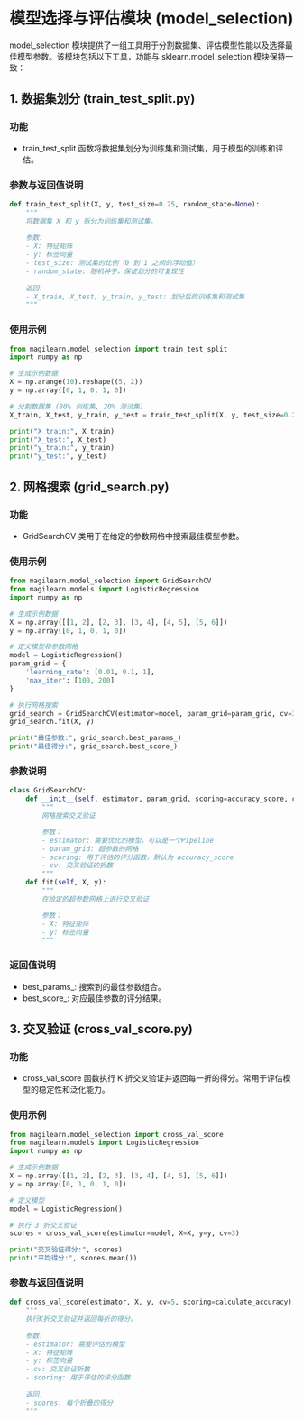 # 模型选择与评估模块 (model_selection)

model_selection 模块提供了一组工具用于分割数据集、评估模型性能以及选择最佳模型参数。该模块包括以下工具，功能与 sklearn.model_selection 模块保持一致：

## 1. 数据集划分 (train_test_split.py)
### 功能
- train_test_split 函数将数据集划分为训练集和测试集，用于模型的训练和评估。

### 参数与返回值说明
```python
def train_test_split(X, y, test_size=0.25, random_state=None):
    """
    将数据集 X 和 y 拆分为训练集和测试集。
    
    参数:
    - X: 特征矩阵
    - y: 标签向量
    - test_size: 测试集的比例（0 到 1 之间的浮动值）
    - random_state: 随机种子，保证划分的可复现性
    
    返回:
    - X_train, X_test, y_train, y_test: 划分后的训练集和测试集
    """
```

### 使用示例
```python
from magilearn.model_selection import train_test_split
import numpy as np

# 生成示例数据
X = np.arange(10).reshape((5, 2))
y = np.array([0, 1, 0, 1, 0])

# 分割数据集 (80% 训练集, 20% 测试集)
X_train, X_test, y_train, y_test = train_test_split(X, y, test_size=0.2, random_state=42)

print("X_train:", X_train)
print("X_test:", X_test)
print("y_train:", y_train)
print("y_test:", y_test)
```

## 2. 网格搜索 (grid_search.py)
### 功能
- GridSearchCV 类用于在给定的参数网格中搜索最佳模型参数。

### 使用示例
```python
from magilearn.model_selection import GridSearchCV
from magilearn.models import LogisticRegression
import numpy as np

# 生成示例数据
X = np.array([[1, 2], [2, 3], [3, 4], [4, 5], [5, 6]])
y = np.array([0, 1, 0, 1, 0])

# 定义模型和参数网格
model = LogisticRegression()
param_grid = {
    'learning_rate': [0.01, 0.1, 1],
    'max_iter': [100, 200]
}

# 执行网格搜索
grid_search = GridSearchCV(estimator=model, param_grid=param_grid, cv=3)
grid_search.fit(X, y)

print("最佳参数:", grid_search.best_params_)
print("最佳得分:", grid_search.best_score_)
```

### 参数说明
```python
class GridSearchCV:
    def __init__(self, estimator, param_grid, scoring=accuracy_score, cv=5):
        """
        网格搜索交叉验证

        参数：
        - estimator: 需要优化的模型，可以是一个Pipeline
        - param_grid: 超参数的网格
        - scoring: 用于评估的评分函数，默认为 accuracy_score
        - cv: 交叉验证的折数
        """
    def fit(self, X, y):
        """
        在给定的超参数网格上进行交叉验证

        参数：
        - X: 特征矩阵
        - y: 标签向量
        """
```
### 返回值说明
- best_params_: 搜索到的最佳参数组合。
- best_score_: 对应最佳参数的评分结果。

## 3. 交叉验证 (cross_val_score.py)
### 功能
- cross_val_score 函数执行 K 折交叉验证并返回每一折的得分。常用于评估模型的稳定性和泛化能力。
### 使用示例
```python
from magilearn.model_selection import cross_val_score
from magilearn.models import LogisticRegression
import numpy as np

# 生成示例数据
X = np.array([[1, 2], [2, 3], [3, 4], [4, 5], [5, 6]])
y = np.array([0, 1, 0, 1, 0])

# 定义模型
model = LogisticRegression()

# 执行 3 折交叉验证
scores = cross_val_score(estimator=model, X=X, y=y, cv=3)

print("交叉验证得分:", scores)
print("平均得分:", scores.mean())
```

### 参数与返回值说明
```python
def cross_val_score(estimator, X, y, cv=5, scoring=calculate_accuracy):
    """
    执行K折交叉验证并返回每折的得分。
    
    参数:
    - estimator: 需要评估的模型
    - X: 特征矩阵
    - y: 标签向量
    - cv: 交叉验证折数
    - scoring: 用于评估的评分函数
    
    返回:
    - scores: 每个折叠的得分
    """
```